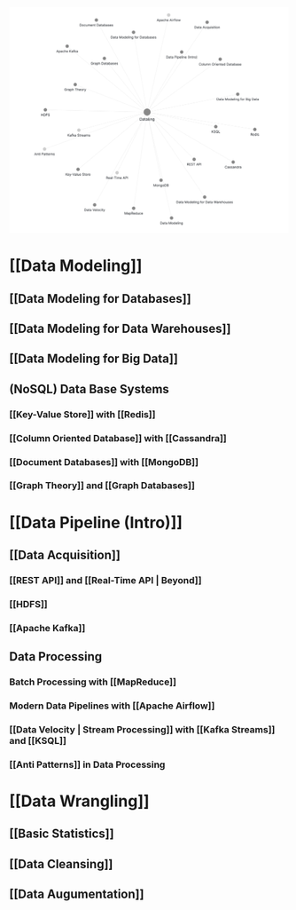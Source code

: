 ![inline](./attachments/dataeng.png)

# [[Data Modeling]]

## [[Data Modeling for Databases]]

## [[Data Modeling for Data Warehouses]]

## [[Data Modeling for Big Data]]
 
## (NoSQL) Data Base Systems

### [[Key-Value Store]] with [[Redis]]

### [[Column Oriented Database]] with [[Cassandra]]

### [[Document Databases]] with [[MongoDB]]

### [[Graph Theory]] and [[Graph Databases]] 

# [[Data Pipeline (Intro)]]

## [[Data Acquisition]]

### [[REST API]] and [[Real-Time API | Beyond]]

### [[HDFS]]

### [[Apache Kafka]]

## Data Processing

### Batch Processing with [[MapReduce]]

### Modern Data Pipelines with [[Apache Airflow]]

### [[Data Velocity | Stream Processing]] with [[Kafka Streams]] and [[KSQL]]

### [[Anti Patterns]] in Data Processing

# [[Data Wrangling]]

## [[Basic Statistics]]

## [[Data Cleansing]]

## [[Data Augumentation]]


